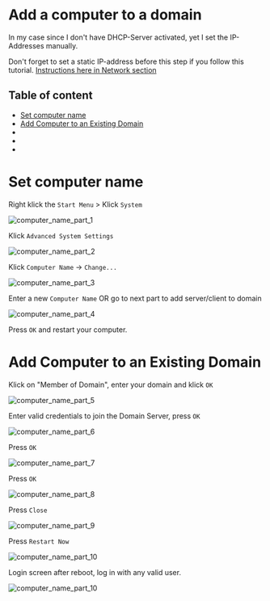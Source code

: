 # Add a computer to a domain

In my case since I don't have DHCP-Server activated, yet I set the IP-Addresses manually.

Don't forget to set a static IP-address before this step if you follow this tutorial. [Instructions here in Network section](../../Network)

## Table of content

- [Set computer name](#set-computer-name)
- [Add Computer to an Existing Domain](#add-computer-to-an-existing-domain)
- [](#)
- [](#)
- [](#)

# Set computer name

Right klick the `Start Menu` > Klick `System` 

![computer_name_part_1](img/computer_name_part_1.png)

Klick `Advanced System Settings`

![computer_name_part_2](img/computer_name_part_2.png)

Klick `Computer Name` -> `Change...`

![computer_name_part_3](img/computer_name_part_3.png)

Enter a new `Computer Name` OR go to next part to add server/client to domain

![computer_name_part_4](img/computer_name_part_4.png)

Press `OK` and restart your computer.

# Add Computer to an Existing Domain

Klick on "Member of Domain", enter your domain and klick `OK`

![computer_name_part_5](img/computer_name_part_5.png)

Enter valid credentials to join the Domain Server, press `OK`

![computer_name_part_6](img/computer_name_part_6.png)

Press `OK`

![computer_name_part_7](img/computer_name_part_7.png)

Press `OK`

![computer_name_part_8](img/computer_name_part_8.png)

Press `Close`

![computer_name_part_9](img/computer_name_part_9.png)

Press `Restart Now`

![computer_name_part_10](img/computer_name_part_10.png)

Login screen after reboot, log in with any valid user.

![computer_name_part_10](img/computer_name_part_11.png)

